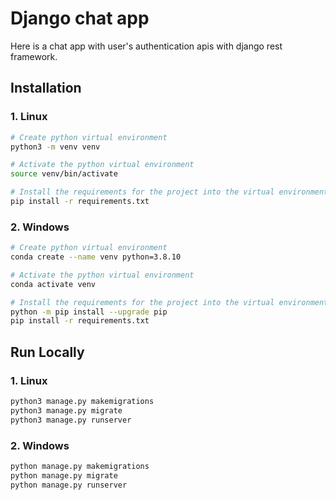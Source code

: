
# Django chat app

Here is a chat app with user's authentication apis with django rest framework.


## Installation
### 1. Linux

```bash
# Create python virtual environment
python3 -m venv venv

# Activate the python virtual environment
source venv/bin/activate

# Install the requirements for the project into the virtual environment
pip install -r requirements.txt
```

### 2. Windows

```bash
# Create python virtual environment
conda create --name venv python=3.8.10

# Activate the python virtual environment
conda activate venv

# Install the requirements for the project into the virtual environment
python -m pip install --upgrade pip
pip install -r requirements.txt

```

## Run Locally

### 1. Linux

```bash
python3 manage.py makemigrations
python3 manage.py migrate
python3 manage.py runserver
```

### 2. Windows

```bash
python manage.py makemigrations
python manage.py migrate
python manage.py runserver
```
